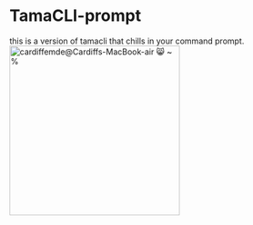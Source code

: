 # TamaCLI-prompt
this is a version of tamacli that chills in your command prompt.
<img width="299" alt="cardiffemde@Cardiffs-MacBook-air 😸 ~ %" src="https://github.com/user-attachments/assets/08103eb4-a116-4284-92aa-21b4506f46a3" />

